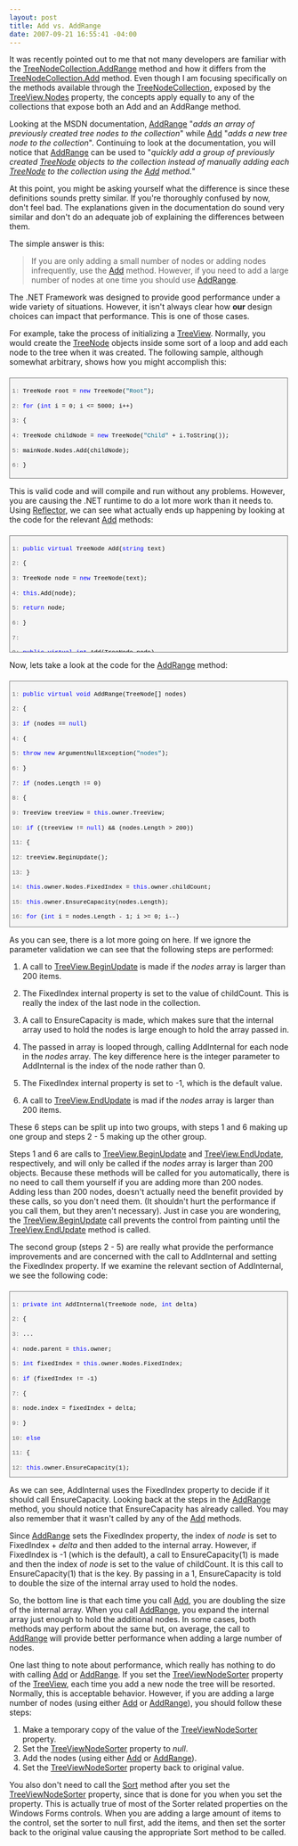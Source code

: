 ```yaml
---
layout: post
title: Add vs. AddRange
date: 2007-09-21 16:55:41 -04:00
---
```


It was recently pointed out to me that not many developers are familiar with the [TreeNodeCollection.AddRange](http://msdn2.microsoft.com/w2s56wzs.aspx "AddRange Method") method and how it differs from the [TreeNodeCollection.Add](http://msdn2.microsoft.com/bc9ezxke.aspx "Add Method") method. Even though I am focusing specifically on the methods available through the [TreeNodeCollection](http://msdn2.microsoft.com/2667e4k1.aspx "TreeNodeCollection Class"), exposed by the [TreeView.Nodes](http://msdn2.microsoft.com/3xx805ek.aspx "Nodes Property") property, the concepts apply equally to any of the collections that expose both an Add and an AddRange method.

Looking at the MSDN documentation, [AddRange](http://msdn2.microsoft.com/w2s56wzs.aspx "AddRange Method") "*adds an array of previously created tree nodes to the collection*" while [Add](http://msdn2.microsoft.com/bc9ezxke.aspx "Add Method") "*adds a new tree node to the collection*". Continuing to look at the documentation, you will notice that [AddRange](http://msdn2.microsoft.com/w2s56wzs.aspx "AddRange Method") can be used to "*quickly add a group of previously created [*TreeNode*](http://msdn2.microsoft.com/bctbxtcb.aspx "TreeNode Class")* *objects to the collection instead of manually adding each *[*TreeNode*](http://msdn2.microsoft.com/bctbxtcb.aspx "TreeNode Class")* to the collection using the [Add](http://msdn2.microsoft.com/bc9ezxke.aspx "Add Method") method.*"

At this point, you might be asking yourself what the difference is since these definitions sounds pretty similar. If you're thoroughly confused by now, don't feel bad. The explanations given in the documentation do sound very similar and don't do an adequate job of explaining the differences between them.

The simple answer is this:

> If you are only adding a small number of nodes or adding nodes infrequently, use the [Add](http://msdn2.microsoft.com/bc9ezxke.aspx "Add Method") method. However, if you need to add a large number of nodes at one time you should use [AddRange](http://msdn2.microsoft.com/w2s56wzs.aspx "AddRange Method").

The .NET Framework was designed to provide good performance under a wide variety of situations. However, it isn't always clear how **our** design choices can impact that performance. This is one of those cases.

For example, take the process of initializing a [TreeView](http://msdn2.microsoft.com/sc9ba94b.aspx "TreeView Class"). Normally, you would create the [TreeNode](http://msdn2.microsoft.com/bctbxtcb.aspx "TreeNode Class") objects inside some sort of a loop and add each node to the tree when it was created. The following sample, although somewhat arbitrary, shows how you might accomplish this:
 <div style="border-right: gray 1px solid; padding-right: 4px; border-top: gray 1px solid; padding-left: 4px; font-size: 8pt; padding-bottom: 4px; margin: 20px 0px 10px; overflow: auto; border-left: gray 1px solid; width: 97.5%; cursor: text; max-height: 200px; line-height: 12pt; padding-top: 4px; border-bottom: gray 1px solid; font-family: consolas, 'Courier New', courier, monospace; background-color: #f4f4f4"> <div style="padding-right: 0px; padding-left: 0px; font-size: 8pt; padding-bottom: 0px; overflow: visible; width: 100%; color: black; border-top-style: none; line-height: 12pt; padding-top: 0px; font-family: consolas, 'Courier New', courier, monospace; border-right-style: none; border-left-style: none; background-color: #f4f4f4; border-bottom-style: none">

<span style="color: #606060">   1:</span> TreeNode root = <span style="color: #0000ff">new</span> TreeNode(<span style="color: #006080">"Root"</span>); 

<span style="color: #606060">   2:</span> <span style="color: #0000ff">for</span> (<span style="color: #0000ff">int</span> i = 0; i <= 5000; i++)

<span style="color: #606060">   3:</span> {                

<span style="color: #606060">   4:</span>     TreeNode childNode = <span style="color: #0000ff">new</span> TreeNode(<span style="color: #006080">"Child"</span> + i.ToString());

<span style="color: #606060">   5:</span>     mainNode.Nodes.Add(childNode);

<span style="color: #606060">   6:</span> } 
</div></div>


This is valid code and will compile and run without any problems. However, you are causing the .NET runtime to do a lot more work than it needs to. Using [Reflector](http://www.aisto.com/roeder/dotnet/), we can see what actually ends up happening by looking at the code for the relevant [Add](http://msdn2.microsoft.com/bc9ezxke.aspx "Add Method") methods:

<div style="border-right: gray 1px solid; padding-right: 4px; border-top: gray 1px solid; padding-left: 4px; font-size: 8pt; padding-bottom: 4px; margin: 20px 0px 10px; overflow: auto; border-left: gray 1px solid; width: 97.5%; cursor: text; max-height: 200px; line-height: 12pt; padding-top: 4px; border-bottom: gray 1px solid; font-family: consolas, 'Courier New', courier, monospace; background-color: #f4f4f4">
<div style="padding-right: 0px; padding-left: 0px; font-size: 8pt; padding-bottom: 0px; overflow: visible; width: 100%; color: black; border-top-style: none; line-height: 12pt; padding-top: 0px; font-family: consolas, 'Courier New', courier, monospace; border-right-style: none; border-left-style: none; background-color: #f4f4f4; border-bottom-style: none">

<span style="color: #606060">   1:</span> <span style="color: #0000ff">public</span> <span style="color: #0000ff">virtual</span> TreeNode Add(<span style="color: #0000ff">string</span> text)

<span style="color: #606060">   2:</span> {

<span style="color: #606060">   3:</span>     TreeNode node = <span style="color: #0000ff">new</span> TreeNode(text);

<span style="color: #606060">   4:</span>     <span style="color: #0000ff">this</span>.Add(node);

<span style="color: #606060">   5:</span>     <span style="color: #0000ff">return</span> node;

<span style="color: #606060">   6:</span> }

<span style="color: #606060">   7:</span>  

<span style="color: #606060">   8:</span> <span style="color: #0000ff">public</span> <span style="color: #0000ff">virtual</span> <span style="color: #0000ff">int</span> Add(TreeNode node)

<span style="color: #606060">   9:</span> {

<span style="color: #606060">  10:</span>     <span style="color: #0000ff">return</span> <span style="color: #0000ff">this</span>.AddInternal(node, 0);

<span style="color: #606060">  11:</span> }
</div></div>


Now, lets take a look at the code for the [AddRange](http://msdn2.microsoft.com/w2s56wzs.aspx "AddRange Method") method:

<div style="border-right: gray 1px solid; padding-right: 4px; border-top: gray 1px solid; padding-left: 4px; font-size: 8pt; padding-bottom: 4px; margin: 20px 0px 10px; overflow: auto; border-left: gray 1px solid; width: 97.5%; cursor: text; max-height: 700px; line-height: 12pt; padding-top: 4px; border-bottom: gray 1px solid; font-family: consolas, 'Courier New', courier, monospace; height: 432px; background-color: #f4f4f4">
<div style="padding-right: 0px; padding-left: 0px; font-size: 8pt; padding-bottom: 0px; overflow: visible; width: 100%; color: black; border-top-style: none; line-height: 12pt; padding-top: 0px; font-family: consolas, 'Courier New', courier, monospace; border-right-style: none; border-left-style: none; background-color: #f4f4f4; border-bottom-style: none">

<span style="color: #606060">   1:</span> <span style="color: #0000ff">public</span> <span style="color: #0000ff">virtual</span> <span style="color: #0000ff">void</span> AddRange(TreeNode[] nodes)

<span style="color: #606060">   2:</span> {

<span style="color: #606060">   3:</span>     <span style="color: #0000ff">if</span> (nodes == <span style="color: #0000ff">null</span>)

<span style="color: #606060">   4:</span>     {

<span style="color: #606060">   5:</span>         <span style="color: #0000ff">throw</span> <span style="color: #0000ff">new</span> ArgumentNullException(<span style="color: #006080">"nodes"</span>);

<span style="color: #606060">   6:</span>     }

<span style="color: #606060">   7:</span>     <span style="color: #0000ff">if</span> (nodes.Length != 0)

<span style="color: #606060">   8:</span>     {

<span style="color: #606060">   9:</span>         TreeView treeView = <span style="color: #0000ff">this</span>.owner.TreeView;

<span style="color: #606060">  10:</span>         <span style="color: #0000ff">if</span> ((treeView != <span style="color: #0000ff">null</span>) && (nodes.Length > 200))

<span style="color: #606060">  11:</span>         {

<span style="color: #606060">  12:</span>             treeView.BeginUpdate();

<span style="color: #606060">  13:</span>         }

<span style="color: #606060">  14:</span>         <span style="color: #0000ff">this</span>.owner.Nodes.FixedIndex = <span style="color: #0000ff">this</span>.owner.childCount;

<span style="color: #606060">  15:</span>         <span style="color: #0000ff">this</span>.owner.EnsureCapacity(nodes.Length);

<span style="color: #606060">  16:</span>         <span style="color: #0000ff">for</span> (<span style="color: #0000ff">int</span> i = nodes.Length - 1; i >= 0; i--)

<span style="color: #606060">  17:</span>         {

<span style="color: #606060">  18:</span>             <span style="color: #0000ff">this</span>.AddInternal(nodes[i], i);

<span style="color: #606060">  19:</span>         }

<span style="color: #606060">  20:</span>         <span style="color: #0000ff">this</span>.owner.Nodes.FixedIndex = -1;

<span style="color: #606060">  21:</span>         <span style="color: #0000ff">if</span> ((treeView != <span style="color: #0000ff">null</span>) && (nodes.Length > 200))

<span style="color: #606060">  22:</span>         {

<span style="color: #606060">  23:</span>             treeView.EndUpdate();

<span style="color: #606060">  24:</span>         }

<span style="color: #606060">  25:</span>     }

<span style="color: #606060">  26:</span> }
</div></div>


As you can see, there is a lot more going on here. If we ignore the parameter validation we can see that the following steps are performed:

1.  A call to [TreeView.BeginUpdate](http://msdn2.microsoft.com/en-us/library/system.windows.forms.treeview.beginupdate.aspx) is made if the *nodes* array is larger than 200 items. 

2.  The FixedIndex internal property is set to the value of childCount. This is really the index of the last node in the collection. 

3.  A call to EnsureCapacity is made, which makes sure that the internal array used to hold the nodes is large enough to hold the array passed in. 

4.  The passed in array is looped through, calling AddInternal for each node in the *nodes* array. The key difference here is the integer parameter to AddInternal is the index of the node rather than 0. 

5.  The FixedIndex internal property is set to -1, which is the default value. 

6.  A call to [TreeView.EndUpdate](http://msdn2.microsoft.com/en-us/library/system.windows.forms.treeview.endupdate.aspx) is mad if the *nodes* array is larger than 200 items.


These 6 steps can be split up into two groups, with steps 1 and 6 making up one group and steps 2 - 5 making up the other group.

Steps 1 and 6 are calls to [TreeView.BeginUpdate](http://msdn2.microsoft.com/en-us/library/system.windows.forms.treeview.beginupdate.aspx) and [TreeView.EndUpdate](http://msdn2.microsoft.com/en-us/library/system.windows.forms.treeview.endupdate.aspx), respectively, and will only be called if the *nodes* array is larger than 200 objects. Because these methods will be called for you automatically, there is no need to call them yourself if you are adding more than 200 nodes. Adding less than 200 nodes, doesn't actually need the benefit provided by these calls, so you don't need them. (It shouldn't hurt the performance if you call them, but they aren't necessary). Just in case you are wondering, the [TreeView.BeginUpdate](http://msdn2.microsoft.com/en-us/library/system.windows.forms.treeview.beginupdate.aspx) call prevents the control from painting until the [TreeView.EndUpdate](http://msdn2.microsoft.com/en-us/library/system.windows.forms.treeview.endupdate.aspx) method is called. 

The second group (steps 2 - 5) are really what provide the performance improvements and are concerned with the call to AddInternal and setting the FixedIndex property. If we examine the relevant section of AddInternal, we see the following code:

<div style="border-right: gray 1px solid; padding-right: 4px; border-top: gray 1px solid; padding-left: 4px; font-size: 8pt; padding-bottom: 4px; margin: 20px 0px 10px; overflow: auto; border-left: gray 1px solid; width: 97.5%; cursor: text; max-height: 800px; line-height: 12pt; padding-top: 4px; border-bottom: gray 1px solid; font-family: consolas, 'Courier New', courier, monospace; height: 324px; background-color: #f4f4f4">
<div style="padding-right: 0px; padding-left: 0px; font-size: 8pt; padding-bottom: 0px; overflow: visible; width: 100%; color: black; border-top-style: none; line-height: 12pt; padding-top: 0px; font-family: consolas, 'Courier New', courier, monospace; border-right-style: none; border-left-style: none; background-color: #f4f4f4; border-bottom-style: none">

<span style="color: #606060">   1:</span> <span style="color: #0000ff">private</span> <span style="color: #0000ff">int</span> AddInternal(TreeNode node, <span style="color: #0000ff">int</span> delta)

<span style="color: #606060">   2:</span> {

<span style="color: #606060">   3:</span>     ...

<span style="color: #606060">   4:</span>     node.parent = <span style="color: #0000ff">this</span>.owner;

<span style="color: #606060">   5:</span>     <span style="color: #0000ff">int</span> fixedIndex = <span style="color: #0000ff">this</span>.owner.Nodes.FixedIndex;

<span style="color: #606060">   6:</span>     <span style="color: #0000ff">if</span> (fixedIndex != -1)

<span style="color: #606060">   7:</span>     {

<span style="color: #606060">   8:</span>         node.index = fixedIndex + delta;

<span style="color: #606060">   9:</span>     }

<span style="color: #606060">  10:</span>     <span style="color: #0000ff">else</span>

<span style="color: #606060">  11:</span>     {

<span style="color: #606060">  12:</span>         <span style="color: #0000ff">this</span>.owner.EnsureCapacity(1);

<span style="color: #606060">  13:</span>         node.index = <span style="color: #0000ff">this</span>.owner.childCount;

<span style="color: #606060">  14:</span>     }

<span style="color: #606060">  15:</span>     <span style="color: #0000ff">this</span>.owner.children[node.index] = node;

<span style="color: #606060">  16:</span>     <span style="color: #0000ff">this</span>.owner.childCount++;

<span style="color: #606060">  17:</span>     ...

<span style="color: #606060">  18:</span>     <span style="color: #0000ff">return</span> node.index;

<span style="color: #606060">  19:</span> }
</div></div>


As we can see, AddInternal uses the FixedIndex property to decide if it should call EnsureCapacity. Looking back at the steps in the [AddRange](http://msdn2.microsoft.com/w2s56wzs.aspx "AddRange Method") method, you should notice that EnsureCapacity has already called. You may also remember that it wasn't called by any of the [Add](http://msdn2.microsoft.com/bc9ezxke.aspx "Add Method") methods.

Since [AddRange](http://msdn2.microsoft.com/w2s56wzs.aspx "AddRange Method") sets the FixedIndex property, the index of *node* is set to FixedIndex + *delta* and then added to the internal array. However, if FixedIndex is -1 (which is the default), a call to EnsureCapacity(1) is made and then the index of *node* is set to the value of childCount. It is this call to EnsureCapacity(1) that is the key. By passing in a 1, EnsureCapacity is told to double the size of the internal array used to hold the nodes.

So, the bottom line is that each time you call [Add](http://msdn2.microsoft.com/bc9ezxke.aspx "Add Method"), you are doubling the size of the internal array. When you call [AddRange](http://msdn2.microsoft.com/w2s56wzs.aspx "AddRange Method"), you expand the internal array just enough to hold the additional nodes. In some cases, both methods may perform about the same but, on average, the call to [AddRange](http://msdn2.microsoft.com/w2s56wzs.aspx "AddRange Method") will provide better performance when adding a large number of nodes.

One last thing to note about performance, which really has nothing to do with calling [Add](http://msdn2.microsoft.com/bc9ezxke.aspx "Add Method") or [AddRange](http://msdn2.microsoft.com/w2s56wzs.aspx "AddRange Method"). If you set the [TreeViewNodeSorter](http://msdn2.microsoft.com/en-us/library/system.windows.forms.treeview.treeviewnodesorter.aspx "TreeViewNodeSorter Property") property of the [TreeView](http://msdn2.microsoft.com/sc9ba94b.aspx "TreeView Class"), each time you add a new node the tree will be resorted. Normally, this is acceptable behavior. However, if you are adding a large number of nodes (using either [Add](http://msdn2.microsoft.com/bc9ezxke.aspx "Add Method") or [AddRange](http://msdn2.microsoft.com/w2s56wzs.aspx "AddRange Method")), you should follow these steps:

1.  Make a temporary copy of the value of the [TreeViewNodeSorter](http://msdn2.microsoft.com/en-us/library/system.windows.forms.treeview.treeviewnodesorter.aspx) property.
2.  Set the [TreeViewNodeSorter](http://msdn2.microsoft.com/en-us/library/system.windows.forms.treeview.treeviewnodesorter.aspx) property to *null*.
3.  Add the nodes (using either [Add](http://msdn2.microsoft.com/bc9ezxke.aspx "Add Method") or [AddRange](http://msdn2.microsoft.com/w2s56wzs.aspx "AddRange Method")).
4.  Set the [TreeViewNodeSorter](http://msdn2.microsoft.com/en-us/library/system.windows.forms.treeview.treeviewnodesorter.aspx) property back to original value.


You also don't need to call the [Sort](http://msdn2.microsoft.com/en-us/library/system.windows.forms.treeview.sort.aspx "TreeView.Sort Method") method after you set the [TreeViewNodeSorter](http://msdn2.microsoft.com/en-us/library/system.windows.forms.treeview.treeviewnodesorter.aspx) property, since that is done for you when you set the property. This is actually true of most of the Sorter related properties on the Windows Forms controls. When you are adding a large amount of items to the control, set the sorter to null first, add the items, and then set the sorter back to the original value causing the appropriate Sort method to be called.
